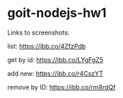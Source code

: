 # goit-nodejs-hw1

Links to screenshots:

list: https://ibb.co/4ZfzPdb

get by id: https://ibb.co/LYgFgZ5

add new: https://ibb.co/r4CszYT

remove by ID: https://ibb.co/rm8rdQf

